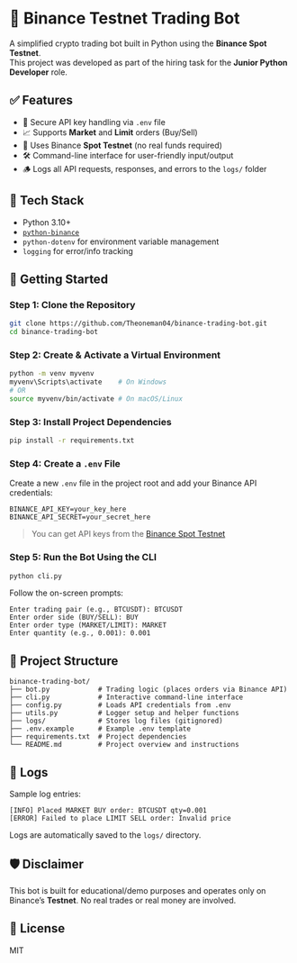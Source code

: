 # 🧠 Binance Testnet Trading Bot

A simplified crypto trading bot built in Python using the **Binance Spot Testnet**.  
This project was developed as part of the hiring task for the **Junior Python Developer** role.

## ✅ Features
- 🔐 Secure API key handling via `.env` file  
- 📈 Supports **Market** and **Limit** orders (Buy/Sell)  
- 🧪 Uses Binance **Spot Testnet** (no real funds required)  
- 🛠 Command-line interface for user-friendly input/output  
- 🪵 Logs all API requests, responses, and errors to the `logs/` folder  

## 🧰 Tech Stack
- Python 3.10+  
- [`python-binance`](https://github.com/sammchardy/python-binance)  
- `python-dotenv` for environment variable management  
- `logging` for error/info tracking  

## 🚀 Getting Started

### Step 1: Clone the Repository
```bash
git clone https://github.com/Theoneman04/binance-trading-bot.git
cd binance-trading-bot
```

### Step 2: Create & Activate a Virtual Environment
```bash
python -m venv myvenv
myvenv\Scripts\activate    # On Windows
# OR
source myvenv/bin/activate # On macOS/Linux
```

### Step 3: Install Project Dependencies
```bash
pip install -r requirements.txt
```

### Step 4: Create a `.env` File
Create a new `.env` file in the project root and add your Binance API credentials:
```env
BINANCE_API_KEY=your_key_here
BINANCE_API_SECRET=your_secret_here
```
> You can get API keys from the [Binance Spot Testnet](https://testnet.binance.vision/)

### Step 5: Run the Bot Using the CLI
```bash
python cli.py
```
Follow the on-screen prompts:
```
Enter trading pair (e.g., BTCUSDT): BTCUSDT
Enter order side (BUY/SELL): BUY
Enter order type (MARKET/LIMIT): MARKET
Enter quantity (e.g., 0.001): 0.001
```

## 📁 Project Structure
```
binance-trading-bot/
├── bot.py            # Trading logic (places orders via Binance API)
├── cli.py            # Interactive command-line interface
├── config.py         # Loads API credentials from .env
├── utils.py          # Logger setup and helper functions
├── logs/             # Stores log files (gitignored)
├── .env.example      # Example .env template
├── requirements.txt  # Project dependencies
└── README.md         # Project overview and instructions
```

## 🧪 Logs
Sample log entries:
```
[INFO] Placed MARKET BUY order: BTCUSDT qty=0.001
[ERROR] Failed to place LIMIT SELL order: Invalid price
```
Logs are automatically saved to the `logs/` directory.


## 🛡 Disclaimer
This bot is built for educational/demo purposes and operates only on Binance’s **Testnet**. No real trades or real money are involved.

## 📜 License
MIT
